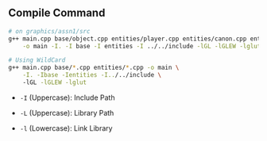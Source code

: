 
## Compile Command
```bash
# on graphics/assn1/src
g++ main.cpp base/object.cpp entities/player.cpp entities/canon.cpp entities/attack.cpp entities/enemy.cpp entities/bullet.cpp \
    -o main -I. -I base -I entities -I ../../include -lGL -lGLEW -lglut

# Using WildCard
g++ main.cpp base/*.cpp entities/*.cpp -o main \
    -I. -Ibase -Ientities -I../../include \        
    -lGL -lGLEW -lglut
```

- ``-I`` (Uppercase): Include Path

- ``-L`` (Uppercase): Library Path

- ``-l`` (Lowercase): Link Library